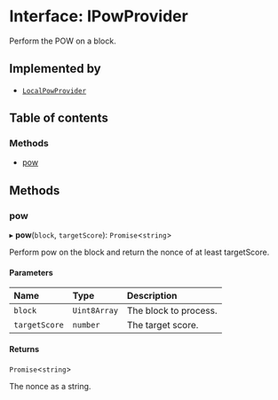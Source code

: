 # Interface: IPowProvider

Perform the POW on a block.

## Implemented by

- [`LocalPowProvider`](../classes/LocalPowProvider.md)

## Table of contents

### Methods

- [pow](IPowProvider.md#pow)

## Methods

### pow

▸ **pow**(`block`, `targetScore`): `Promise`<`string`\>

Perform pow on the block and return the nonce of at least targetScore.

#### Parameters

| Name | Type | Description |
| :------ | :------ | :------ |
| `block` | `Uint8Array` | The block to process. |
| `targetScore` | `number` | The target score. |

#### Returns

`Promise`<`string`\>

The nonce as a string.
